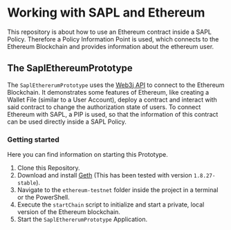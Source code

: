 ﻿# Working with SAPL and Ethereum

This repository is about how to use an Ethereum contract inside a SAPL Policy. Therefore a Policy Information Point is used, which connects to the Ethereum Blockchain and provides information about the ethereum user.

## The SaplEthereumPrototype

The `SaplEthererumPrototype` uses the [Web3j API](https://web3j.readthedocs.io/en/latest/) to connect to the Ethereum Blockchain. It demonstrates some features of Ethereum, like creating a Wallet File (similar to a User Account), deploy a contract and interact with said contract to change the authorization state of users. To connect Ethereum with SAPL, a PIP is used, so that the information of this contract can be used directly inside a SAPL Policy.

### Getting started

Here you can find information on starting this Prototype.

1. Clone this Repository.
1. Download and install [Geth](https://geth.ethereum.org/downloads/) (This has been tested with version `1.8.27-stable`).
1. Navigate to the `ethereum-testnet` folder inside the project in a terminal or the PowerShell.
1. Execute the `startChain` script to initialize and start a private, local version of the Ethereum blockchain.
1. Start the `SaplEthererumPrototype` Application.